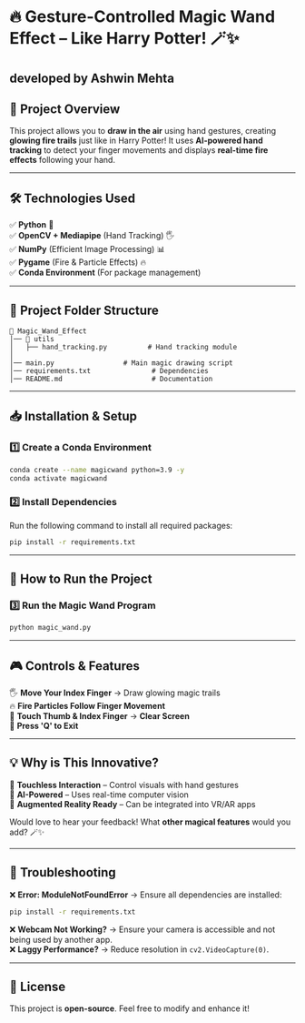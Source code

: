 # **🔥 Gesture-Controlled Magic Wand Effect – Like Harry Potter! 🪄✨**

## developed by Ashwin Mehta
## **📌 Project Overview**
This project allows you to **draw in the air** using hand gestures, creating **glowing fire trails** just like in Harry Potter! It uses **AI-powered hand tracking** to detect your finger movements and displays **real-time fire effects** following your hand.

---

## **🛠️ Technologies Used**
✅ **Python** 🐍  
✅ **OpenCV + Mediapipe** (Hand Tracking) 🖐  
✅ **NumPy** (Efficient Image Processing) 📊  
✅ **Pygame** (Fire & Particle Effects) 🔥  
✅ **Conda Environment** (For package management)  

---

## **📂 Project Folder Structure**
```
📂 Magic_Wand_Effect
│── 📂 utils
│   ├── hand_tracking.py          # Hand tracking module
│
│── main.py                 # Main magic drawing script
│── requirements.txt               # Dependencies
│── README.md                      # Documentation
```

---

## **📥 Installation & Setup**
### **1️⃣ Create a Conda Environment**
```bash
conda create --name magicwand python=3.9 -y
conda activate magicwand
```

### **2️⃣ Install Dependencies**
Run the following command to install all required packages:
```bash
pip install -r requirements.txt
```

---

## **🚀 How to Run the Project**
### **3️⃣ Run the Magic Wand Program**
```bash
python magic_wand.py
```

---

## **🎮 Controls & Features**
🖐 **Move Your Index Finger** → Draw glowing magic trails  
🔥 **Fire Particles Follow Finger Movement**  
🧹 **Touch Thumb & Index Finger** → **Clear Screen**  
🛑 **Press 'Q' to Exit**  

---

## **💡 Why is This Innovative?**
🔹 **Touchless Interaction** – Control visuals with hand gestures  
🔹 **AI-Powered** – Uses real-time computer vision  
🔹 **Augmented Reality Ready** – Can be integrated into VR/AR apps  

Would love to hear your feedback! What **other magical features** would you add? 🪄✨  

---

## **🛑 Troubleshooting**
❌ **Error: ModuleNotFoundError** → Ensure all dependencies are installed:
```bash
pip install -r requirements.txt
```
❌ **Webcam Not Working?** → Ensure your camera is accessible and not being used by another app.  
❌ **Laggy Performance?** → Reduce resolution in `cv2.VideoCapture(0)`.  

---

## **📜 License**
This project is **open-source**. Feel free to modify and enhance it!

